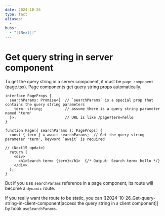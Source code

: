 ```yaml
---
date: 2024-10-26
type: fact
aliases:
  -
hubs:
  - "[[Next]]"
---
```


# Get query string in server component

To get the query string in a server component, it must be `page component` (page.tsx). Page components get query string props automatically.

```tsx
interface PageProps {
  searchParams: Promise<{  // `searchParams` is a special prop that contains the query string parameters
    term: string;          // assume there is a query string parameter named 'term'
  }>;                      // URL is like /page?term=hello
}

function Page({ searchParams }: PageProps) {
  const { term } = await searchParams;  // Get the query string parameter 'term', keyword `await` is required
                                                                                  // (Next15 update)
  return (
    <div>
      <h1>Search term: {term}</h1>  {/* Output: Search term: hello */}
    </div>
  );
}

```

But if you use `searchParams` reference in a page component, its route will become a `dynamic` route.

If you really want the route to be static, you can [[2024-10-26_Get-query-string-in-client-component|access the query string in a client component]] by hook `useSearchParams`.

